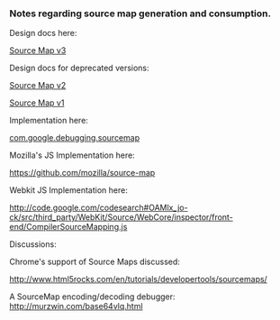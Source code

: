 ### Notes regarding source map generation and consumption. ###

Design docs here:

[Source Map v3](https://docs.google.com/document/d/1U1RGAehQwRypUTovF1KRlpiOFze0b-_2gc6fAH0KY0k/edit?hl=en_US)

Design docs for deprecated versions:

[Source Map v2](https://docs.google.com/document/d/1xi12LrcqjqIHTtZzrzZKmQ3lbTv9mKrN076UB-j3UZQ/edit?hl=en_US)

[Source Map v1](https://docs.google.com/a/google.com/document/d/1g6tuP7unEkxUSZwLm4IcLoJn1eNDhEmZLAV2kphdvOY/edit)

Implementation here:

[com.google.debugging.sourcemap](http://code.google.com/p/closure-compiler/source/browse/#git%2Fsrc%2Fcom%2Fgoogle%2Fdebugging%2Fsourcemap)

Mozilla's JS Implementation here:

https://github.com/mozilla/source-map

Webkit JS Implementation here:

http://code.google.com/codesearch#OAMlx_jo-ck/src/third_party/WebKit/Source/WebCore/inspector/front-end/CompilerSourceMapping.js

Discussions:

Chrome's support of Source Maps discussed:

http://www.html5rocks.com/en/tutorials/developertools/sourcemaps/


A SourceMap encoding/decoding debugger:
http://murzwin.com/base64vlq.html